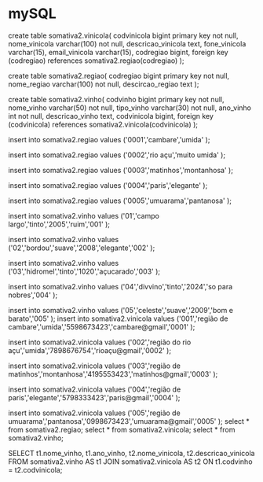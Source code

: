 # mySQL
create table somativa2.vinicola(
codvinicola bigint primary key not null,
nome_vinicola varchar(100) not null,
descricao_vinicola  text,
fone_vinicola varchar(15),
email_vinicola varchar(15),
codregiao bigint,
foreign key (codregiao) references somativa2.regiao(codregiao) 
);

create table somativa2.regiao(
codregiao bigint primary key not null,
nome_regiao varchar(100) not null,
descircao_regiao text
);

create table somativa2.vinho(
codvinho bigint primary key not null,
nome_vinho varchar(50) not null,
tipo_vinho varchar(30) not null,
ano_vinho int not null,
descricao_vinho text,
codvinicola bigint,
foreign key (codvinicola) references somativa2.vinicola(codvinicola)
);

insert into somativa2.regiao values
('0001','cambare','umida'
);

insert into somativa2.regiao values
('0002','rio açu','muito umida'
);

insert into somativa2.regiao values
('0003','matinhos','montanhosa'
);

insert into somativa2.regiao values
('0004','paris','elegante'
);

insert into somativa2.regiao values
('0005','umuarama','pantanosa'
);


insert into somativa2.vinho values
('01','campo largo','tinto','2005','ruim','001'
);

insert into somativa2.vinho values
('02','bordou','suave','2008','elegante','002'
);

insert into somativa2.vinho values
('03','hidromel','tinto','1020','açucarado','003'
);

insert into somativa2.vinho values
('04','divvino','tinto','2024','so para nobres','004'
);

insert into somativa2.vinho values
('05','celeste','suave','2009','bom e barato','005'
);
insert into somativa2.vinicola values
('001','região de cambare','umida','5598673423','cambare@gmail','0001'
);

insert into somativa2.vinicola values
('002','região do rio açu','umida','7898676754','rioaçu@gmail','0002'
);

insert into somativa2.vinicola values
('003','região de matinhos','montanhosa','4195553423','matinhos@gmail','0003'
);

insert into somativa2.vinicola values
('004','região de paris','elegante','5798333423','paris@gmail','0004'
);

insert into somativa2.vinicola values
('005','região de umuarama','pantanosa','0998673423','umuarama@gmail','0005'
);
select * from somativa2.regiao;
select * from somativa2.vinicola;
select * from somativa2.vinho;

SELECT t1.nome_vinho, t1.ano_vinho, t2.nome_vinicola, t2.descricao_vinicola
FROM somativa2.vinho AS t1
JOIN somativa2.vinicola AS t2
ON t1.codvinho = t2.codvinicola;

